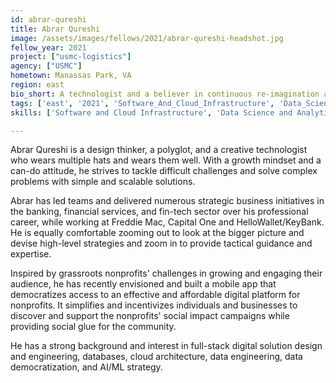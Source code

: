 ```yaml
---
id: abrar-qureshi
title: Abrar Qureshi
image: /assets/images/fellows/2021/abrar-qureshi-headshot.jpg
fellow_year: 2021
project: ["usmc-logistics"]
agency: ["USMC"]
hometown: Manassas Park, VA
region: east
bio_short: A technologist and a believer in continuous re-imagination and simplification.
tags: ['east', '2021', 'Software_And_Cloud_Infrastructure', 'Data_Science_And_Analytics']
skills: ['Software and Cloud Infrastructure', 'Data Science and Analytics']

---
```

Abrar Qureshi is a design thinker, a polyglot, and a creative technologist who wears multiple hats and wears them well. With a growth mindset and a can-do attitude, he strives to tackle difficult challenges and solve complex problems with simple and scalable solutions.

Abrar has led teams and delivered numerous strategic business initiatives in the banking, financial services, and fin-tech sector over his professional career, while working at Freddie Mac, Capital One and HelloWallet/KeyBank. He is equally comfortable zooming out to look at the bigger picture and devise high-level strategies and zoom in to provide tactical guidance and expertise.

Inspired by grassroots nonprofits' challenges in growing and engaging their audience, he has recently envisioned and built a mobile app that democratizes access to an effective and affordable digital platform for nonprofits. It simplifies and incentivizes individuals and businesses to discover and support the nonprofits' social impact campaigns while providing social glue for the community.  

He has a strong background and interest in full-stack digital solution design and engineering, databases, cloud architecture, data engineering, data democratization, and AI/ML strategy.
